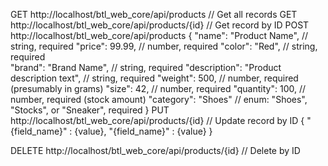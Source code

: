 GET http://localhost/btl_web_core/api/products  // Get all records
GET http://localhost/btl_web_core/api/products/{id} // Get record by ID
POST http://localhost/btl_web_core/api/products
    {
        "name": "Product Name",       // string, required
        "price": 99.99,              // number, required
        "color": "Red",              // string, required  
        "brand": "Brand Name",       // string, required
        "description": "Product description text", // string, required
        "weight": 500,               // number, required (presumably in grams)
        "size": 42,                  // number, required
        "quantity": 100,             // number, required (stock amount)
        "category": "Shoes"          // enum: "Shoes", "Stocks", or "Sneaker", required
    }
PUT http://localhost/btl_web_core/api/products/{id} // Update record by ID
    {
        "{field_name}" : {value},
        "{field_name}" : {value}
    }

DELETE http://localhost/btl_web_core/api/products/{id} // Delete by ID